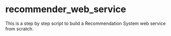 # recommender_web_service
This is a step by step script to build a Recommendation System web service from scratch.
